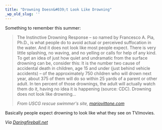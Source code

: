 ```yaml
---
title: "Drowning Doesn&#039;t Look Like Drowning"
_wp_old_slug: ''
---
```

<p>Something to remember this summer:</p>
<blockquote><p>The Instinctive Drowning Response – so named by Francesco A. Pia, Ph.D.,  is what people do to avoid actual or perceived suffocation in the water.  And it does not look like most people expect.  There is very little splashing, no waving, and no yelling or calls for help of any kind.  To get an idea of just how quiet and undramatic from the surface drowning can be, consider this:  It is the number two cause of accidental death in children, age 15 and under (just behind vehicle accidents) – of the approximately 750 children who will drown next year, about 375 of them will do so within 25 yards of a parent or other adult.  In ten percent of those drownings, the adult will actually watch them do it, having no idea it is happening (source: CDC).  Drowning does not look like drowning...</p>
<p><em>From USCG rescue swimmer's site, <a href="http://mariovittone.com/2010/05/154/">mariovittone.com</a></em>
</p></blockquote>
<p>Basically people expect drowning to look like what they see on TV/movies.</p>
<p><em>Via <a href="http://daringfireball.net/linked/2010/07/07/drowning">Daringfireball.net</a></em></p>

